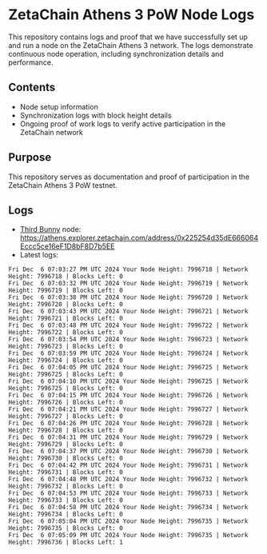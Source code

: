# ZetaChain Athens 3 PoW Node Logs
This repository contains logs and proof that we have successfully set up and run a node on the ZetaChain Athens 3 network. The logs demonstrate continuous node operation, including synchronization details and performance.

## Contents
- Node setup information
- Synchronization logs with block height details
- Ongoing proof of work logs to verify active participation in the ZetaChain network

## Purpose
This repository serves as documentation and proof of participation in the ZetaChain Athens 3 PoW testnet.

## Logs

- [Third Bunny](https://thirdbunny.xyz/) node: https://athens.explorer.zetachain.com/address/0x225254d35dE666064Eccc5ce16eF1D8bF8D7b5EE
- Latest logs:
```
Fri Dec  6 07:03:27 PM UTC 2024 Your Node Height: 7996718 | Network Height: 7996718 | Blocks Left: 0
Fri Dec  6 07:03:32 PM UTC 2024 Your Node Height: 7996719 | Network Height: 7996719 | Blocks Left: 0
Fri Dec  6 07:03:38 PM UTC 2024 Your Node Height: 7996720 | Network Height: 7996720 | Blocks Left: 0
Fri Dec  6 07:03:43 PM UTC 2024 Your Node Height: 7996721 | Network Height: 7996721 | Blocks Left: 0
Fri Dec  6 07:03:48 PM UTC 2024 Your Node Height: 7996722 | Network Height: 7996722 | Blocks Left: 0
Fri Dec  6 07:03:54 PM UTC 2024 Your Node Height: 7996723 | Network Height: 7996723 | Blocks Left: 0
Fri Dec  6 07:03:59 PM UTC 2024 Your Node Height: 7996724 | Network Height: 7996724 | Blocks Left: 0
Fri Dec  6 07:04:05 PM UTC 2024 Your Node Height: 7996725 | Network Height: 7996725 | Blocks Left: 0
Fri Dec  6 07:04:10 PM UTC 2024 Your Node Height: 7996725 | Network Height: 7996725 | Blocks Left: 0
Fri Dec  6 07:04:15 PM UTC 2024 Your Node Height: 7996726 | Network Height: 7996726 | Blocks Left: 0
Fri Dec  6 07:04:21 PM UTC 2024 Your Node Height: 7996727 | Network Height: 7996727 | Blocks Left: 0
Fri Dec  6 07:04:26 PM UTC 2024 Your Node Height: 7996728 | Network Height: 7996728 | Blocks Left: 0
Fri Dec  6 07:04:31 PM UTC 2024 Your Node Height: 7996729 | Network Height: 7996729 | Blocks Left: 0
Fri Dec  6 07:04:37 PM UTC 2024 Your Node Height: 7996730 | Network Height: 7996730 | Blocks Left: 0
Fri Dec  6 07:04:42 PM UTC 2024 Your Node Height: 7996731 | Network Height: 7996731 | Blocks Left: 0
Fri Dec  6 07:04:48 PM UTC 2024 Your Node Height: 7996732 | Network Height: 7996732 | Blocks Left: 0
Fri Dec  6 07:04:53 PM UTC 2024 Your Node Height: 7996733 | Network Height: 7996733 | Blocks Left: 0
Fri Dec  6 07:04:58 PM UTC 2024 Your Node Height: 7996734 | Network Height: 7996734 | Blocks Left: 0
Fri Dec  6 07:05:04 PM UTC 2024 Your Node Height: 7996735 | Network Height: 7996735 | Blocks Left: 0
Fri Dec  6 07:05:09 PM UTC 2024 Your Node Height: 7996735 | Network Height: 7996736 | Blocks Left: 1
```
